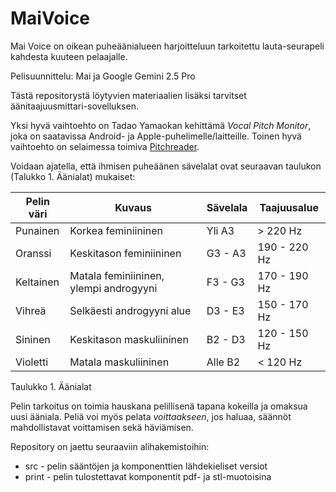 # MaiVoice

Mai Voice on oikean puheäänialueen harjoitteluun tarkoitettu lauta-seurapeli kahdesta kuuteen pelaajalle.

Pelisuunnittelu: Mai ja Google Gemini 2.5 Pro

Tästä repositorystä löytyvien materiaalien lisäksi tarvitset äänitaajuusmittari-sovelluksen. 

Yksi hyvä vaihtoehto on Tadao Yamaokan kehittämä *Vocal Pitch Monitor*, joka on saatavissa Android- ja Apple-puhelimelle/laitteille. Toinen hyvä vaihtoehto on selaimessa toimiva [Pitchreader](https://pitchreader.com/).

Voidaan ajatella, että ihmisen puheäänen sävelalat ovat seuraavan taulukon (Talukko 1. Äänialat) mukaiset:

| Pelin väri | Kuvaus                                 | Sävelala | Taajuusalue  |
| ---------- | -------------------------------------- | -------- | ------------ |
| Punainen   | Korkea feminiininen                    | Yli A3   | > 220 Hz     |
| Oranssi    | Keskitason feminiininen                | G3 - A3  | 190 - 220 Hz |
| Keltainen  | Matala feminiininen, ylempi androgyyni | F3 - G3  | 170 - 190 Hz |
| Vihreä     | Selkäesti androgyyni alue              | D3 - E3  | 150 - 170 Hz |
| Sininen    | Keskitason maskuliininen               | B2 - D3  | 120 - 150 Hz |
| Violetti   | Matala maskuliininen                   | Alle B2  | < 120 Hz     |
Taulukko 1. Äänialat

Pelin tarkoitus on toimia hauskana pelillisenä tapana kokeilla ja omaksua uusi ääniala. Peliä voi myös pelata *voittaakseen*, jos haluaa, säännöt mahdollistavat voittamisen sekä häviämisen. 

Repository on jaettu seuraaviin alihakemistoihin:
- src - pelin sääntöjen ja komponenttien lähdekieliset versiot
- print - pelin tulostettavat komponentit pdf- ja stl-muotoisina
